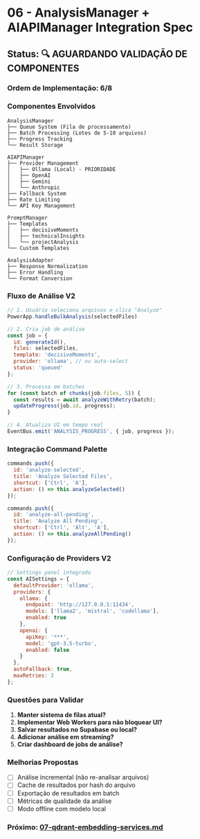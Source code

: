 # 06 - AnalysisManager + AIAPIManager Integration Spec

## Status: 🔍 AGUARDANDO VALIDAÇÃO DE COMPONENTES

### Ordem de Implementação: 6/8

### Componentes Envolvidos
```
AnalysisManager
├── Queue System (Fila de processamento)
├── Batch Processing (Lotes de 5-10 arquivos)
├── Progress Tracking
└── Result Storage

AIAPIManager
├── Provider Management
│   ├── Ollama (Local) - PRIORIDADE
│   ├── OpenAI
│   ├── Gemini
│   └── Anthropic
├── Fallback System
├── Rate Limiting
└── API Key Management

PromptManager
├── Templates
│   ├── decisiveMoments
│   ├── technicalInsights
│   └── projectAnalysis
└── Custom Templates

AnalysisAdapter
├── Response Normalization
├── Error Handling
└── Format Conversion
```

### Fluxo de Análise V2
```javascript
// 1. Usuário seleciona arquivos e clica "Analyze"
PowerApp.handleBulkAnalysis(selectedFiles)

// 2. Cria job de análise
const job = {
  id: generateId(),
  files: selectedFiles,
  template: 'decisiveMoments',
  provider: 'ollama', // ou auto-select
  status: 'queued'
};

// 3. Processa em batches
for (const batch of chunks(job.files, 5)) {
  const results = await analyzeWithRetry(batch);
  updateProgress(job.id, progress);
}

// 4. Atualiza UI em tempo real
EventBus.emit('ANALYSIS_PROGRESS', { job, progress });
```

### Integração Command Palette
```javascript
commands.push({
  id: 'analyze-selected',
  title: 'Analyze Selected Files',
  shortcut: ['Ctrl', 'A'],
  action: () => this.analyzeSelected()
});

commands.push({
  id: 'analyze-all-pending',
  title: 'Analyze All Pending',
  shortcut: ['Ctrl', 'Alt', 'A'],
  action: () => this.analyzeAllPending()
});
```

### Configuração de Providers V2
```javascript
// Settings panel integrado
const AISettings = {
  defaultProvider: 'ollama',
  providers: {
    ollama: {
      endpoint: 'http://127.0.0.1:11434',
      models: ['llama2', 'mistral', 'codellama'],
      enabled: true
    },
    openai: {
      apiKey: '***',
      model: 'gpt-3.5-turbo',
      enabled: false
    }
  },
  autoFallback: true,
  maxRetries: 3
};
```

### Questões para Validar
1. **Manter sistema de filas atual?**
2. **Implementar Web Workers para não bloquear UI?**
3. **Salvar resultados no Supabase ou local?**
4. **Adicionar análise em streaming?**
5. **Criar dashboard de jobs de análise?**

### Melhorias Propostas
- [ ] Análise incremental (não re-analisar arquivos)
- [ ] Cache de resultados por hash do arquivo
- [ ] Exportação de resultados em batch
- [ ] Métricas de qualidade da análise
- [ ] Modo offline com modelo local

### Próximo: [07-qdrant-embedding-services.md](./07-qdrant-embedding-services.md)